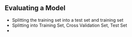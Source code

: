 ## Evaluating a Model
* Splitting the training set into a test set and training set
* Splitting into Training Set, Cross Validation Set, Test Set
* 